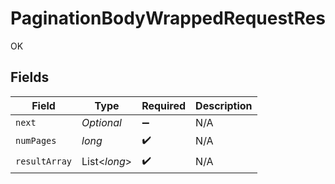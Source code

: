 # PaginationBodyWrappedRequestRes

OK


## Fields

| Field              | Type               | Required           | Description        |
| ------------------ | ------------------ | ------------------ | ------------------ |
| `next`             | *Optional<String>* | :heavy_minus_sign: | N/A                |
| `numPages`         | *long*             | :heavy_check_mark: | N/A                |
| `resultArray`      | List<*long*>       | :heavy_check_mark: | N/A                |